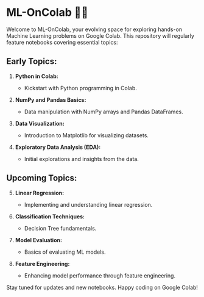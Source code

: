 # ML-OnColab 🤖🌐 

Welcome to ML-OnColab, your evolving space for exploring hands-on Machine Learning problems on Google Colab. This repository will regularly feature notebooks covering essential topics:

## Early Topics:
1. **Python in Colab:**
   - Kickstart with Python programming in Colab.

2. **NumPy and Pandas Basics:**
   - Data manipulation with NumPy arrays and Pandas DataFrames.

3. **Data Visualization:**
   - Introduction to Matplotlib for visualizing datasets.

4. **Exploratory Data Analysis (EDA):**
   - Initial explorations and insights from the data.

## Upcoming Topics:
5. **Linear Regression:**
   - Implementing and understanding linear regression.

6. **Classification Techniques:**
   - Decision Tree fundamentals.

7. **Model Evaluation:**
   - Basics of evaluating ML models.

8. **Feature Engineering:**
   - Enhancing model performance through feature engineering.

Stay tuned for updates and new notebooks. Happy coding on Google Colab!
